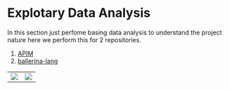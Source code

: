 # Explotary Data Analysis 
In this section just perfome basing data analysis to understand the project nature here we perform this for 2 repositories.
1. [APIM](https://github.com/wso2/product-apim/issues)
2. [ballerina-lang](https://github.com/ballerina-platform/ballerina-lang/issues)

<table width="100%">
  <tr>
    <td align="left">
      <a href="../data downloader/readme.md"><img src="https://img.shields.io/badge/Previous-blue?style=for-the-badge"></a>
    </td>
    <td align="right">
      <a href="../commit_id_issue_pr_lnking/readme.md"><img src="https://img.shields.io/badge/Next-green?style=for-the-badge"></a>
    </td>
  </tr>
</table>

